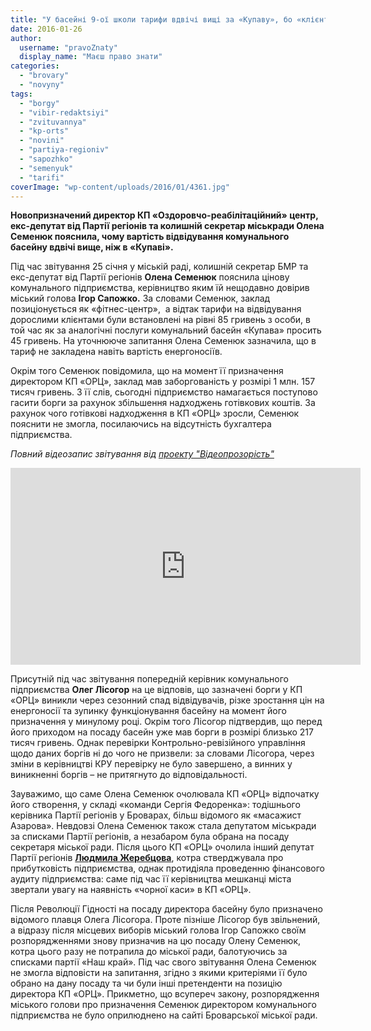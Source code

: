 ```yaml
---
title: "У басейні 9-ої школи тарифи вдвічі вищі за «Купаву», бо «клієнтів зустрічають з посмішкою»"
date: 2016-01-26
author: 
  username: "pravoZnaty"
  display_name: "Маєш право знати"
categories: 
  - "brovary"
  - "novyny"
tags: 
  - "borgy"
  - "vibir-redaktsiyi"
  - "zvituvannya"
  - "kp-orts"
  - "novini"
  - "partiya-regioniv"
  - "sapozhko"
  - "semenyuk"
  - "tarifi"
coverImage: "wp-content/uploads/2016/01/4361.jpg"
---
```


**Новопризначений директор КП «Оздоровчо-реабілітаційний» центр, екс-депутат від Партії регіонів та колишній секретар міськради Олена Семенюк пояснила, чому вартість відвідування комунального басейну вдвічі вище, ніж в «Купаві».**

Під час звітування 25 січня у міській раді, колишній секретар БМР та екс-депутат від Партії регіонів **Олена Семенюк** пояснила цінову комунального підприємства, керівництво яким їй нещодавно довірив міський голова **Ігор Сапожко.** За словами Семенюк, заклад позиціонується як «фітнес-центр»,  а відтак тарифи на відвідування дорослими клієнтами були встановлені на рівні 85 гривень з особи, в той час як за аналогічні послуги комунальний басейн «Купава» просить 45 гривень. На уточнююче запитання Олена Семенюк зазначила, що в тариф не закладена навіть вартість енергоносіїв.

Окрім того Семенюк повідомила, що на момент її призначення директором КП «ОРЦ», заклад мав заборгованість у розмірі 1 млн. 157 тисяч гривень. З її слів, сьогодні підприємство намагається поступово гасити борги за рахунок збільшення надходжень готівкових коштів. За рахунок чого готівкові надходження в КП «ОРЦ» зросли, Семенюк пояснити не змогла, посилаючись на відсутність бухгалтера підприємства.

_Повний відеозапис звітування від [проекту "Відеопрозорість"](https://www.youtube.com/channel/UCLPNVDseWTor1tSOOY1gOAA/videos)_

<iframe src="https://www.youtube.com/embed/-wCNQpABQVs" width="560" height="315" frameborder="0" allowfullscreen="allowfullscreen"></iframe>

Присутній під час звітування попередній керівник комунального підприємства **Олег Лісогор** на це відповів, що зазначені борги у КП «ОРЦ» виникли через сезонний спад відвідувачів, різке зростання цін на енергоносії та зупинку функціонування басейну на момент його призначення у минулому році. Окрім того Лісогор підтвердив, що перед його приходом на посаду басейн уже мав борги в розмірі близько 217 тисяч гривень. Однак перевірки Контрольно-ревізійного управління щодо даних боргів ні до чого не призвели: за словами Лісогора, через зміни в керівництві КРУ перевірку не було завершено, а винних у виникненні боргів – не притягнуто до відповідальності.

Зауважимо, що саме Олена Семенюк очолювала КП «ОРЦ» відпочатку його створення, у складі «команди Сергія Федоренка»: тодішнього керівника Партії регіонів у Броварах, більш відомого як «масажист Азарова». Невдовзі Олена Семенюк також стала депутатом міськради за списками Партії регіонів, а незабаром була обрана на посаду секретаря міської ради. Після цього КП «ОРЦ» очолила інший депутат Партії регіонів **[Людмила Жеребцова](https://www.youtube.com/watch?v=iOt0Niz8iGQ)**, котра стверджувала про прибутковість підприємства, однак протидіяла проведенню фінансового аудиту підприємства: саме під час її керівництва мешканці міста звертали увагу на наявність «чорної каси» в КП «ОРЦ».

Після Революції Гідності на посаду директора басейну було призначено відомого плавця Олега Лісогора. Проте пізніше Лісогор був звільнений, а відразу після місцевих виборів міський голова Ігор Сапожко своїм розпорядженнями знову призначив на цю посаду Олену Семенюк, котра цього разу не потрапила до міської ради, балотуючись за списками партії «Наш край». Під час свого звітування Олена Семенюк не змогла відповісти на запитання, згідно з якими критеріями її було обрано на дану посаду та чи були інші претенденти на позицію директора КП «ОРЦ». Прикметно, що всупереч закону, розпорядження міського голови про призначення Семенюк директором комунального підприємства не було оприлюднено на сайті Броварської міської ради.
